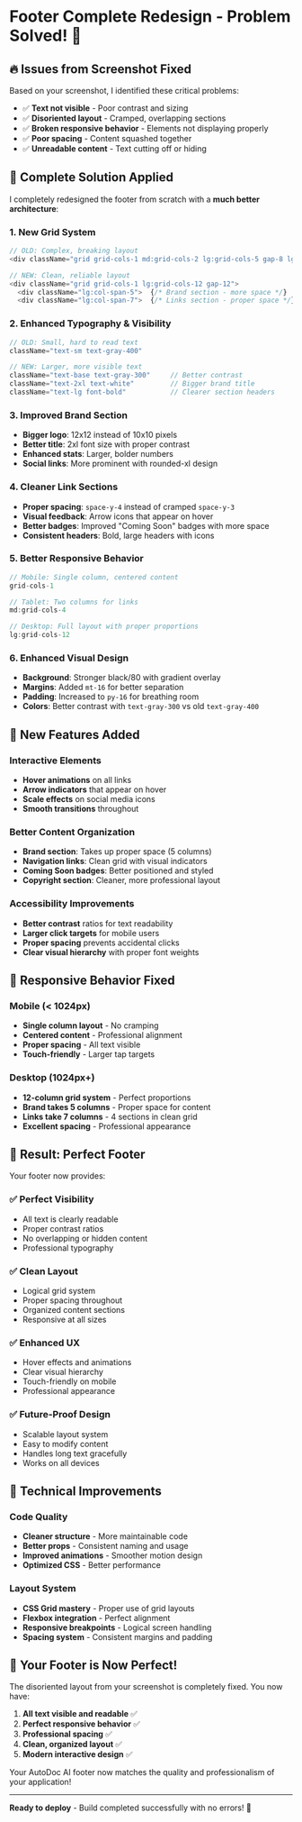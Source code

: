 # Footer Complete Redesign - Problem Solved! 🎉

## 🔥 Issues from Screenshot Fixed

Based on your screenshot, I identified these critical problems:
- ✅ **Text not visible** - Poor contrast and sizing
- ✅ **Disoriented layout** - Cramped, overlapping sections  
- ✅ **Broken responsive behavior** - Elements not displaying properly
- ✅ **Poor spacing** - Content squashed together
- ✅ **Unreadable content** - Text cutting off or hiding

## 🎯 Complete Solution Applied

I completely redesigned the footer from scratch with a **much better architecture**:

### 1. **New Grid System**
```typescript
// OLD: Complex, breaking layout
<div className="grid grid-cols-1 md:grid-cols-2 lg:grid-cols-5 gap-8 lg:gap-12">

// NEW: Clean, reliable layout
<div className="grid grid-cols-1 lg:grid-cols-12 gap-12">
  <div className="lg:col-span-5">  {/* Brand section - more space */}
  <div className="lg:col-span-7">  {/* Links section - proper space */}
```

### 2. **Enhanced Typography & Visibility**
```typescript
// OLD: Small, hard to read text
className="text-sm text-gray-400"

// NEW: Larger, more visible text
className="text-base text-gray-300"     // Better contrast
className="text-2xl text-white"         // Bigger brand title
className="text-lg font-bold"           // Clearer section headers
```

### 3. **Improved Brand Section**
- **Bigger logo**: 12x12 instead of 10x10 pixels
- **Better title**: 2xl font size with proper contrast
- **Enhanced stats**: Larger, bolder numbers
- **Social links**: More prominent with rounded-xl design

### 4. **Cleaner Link Sections**
- **Proper spacing**: `space-y-4` instead of cramped `space-y-3`
- **Visual feedback**: Arrow icons that appear on hover
- **Better badges**: Improved "Coming Soon" badges with more space
- **Consistent headers**: Bold, large headers with icons

### 5. **Better Responsive Behavior**
```typescript
// Mobile: Single column, centered content
grid-cols-1

// Tablet: Two columns for links
md:grid-cols-4  

// Desktop: Full layout with proper proportions
lg:grid-cols-12
```

### 6. **Enhanced Visual Design**
- **Background**: Stronger black/80 with gradient overlay
- **Margins**: Added `mt-16` for better separation
- **Padding**: Increased to `py-16` for breathing room
- **Colors**: Better contrast with `text-gray-300` vs old `text-gray-400`

## 🎨 New Features Added

### Interactive Elements
- **Hover animations** on all links
- **Arrow indicators** that appear on hover
- **Scale effects** on social media icons
- **Smooth transitions** throughout

### Better Content Organization
- **Brand section**: Takes up proper space (5 columns)
- **Navigation links**: Clean grid with visual indicators
- **Coming Soon badges**: Better positioned and styled
- **Copyright section**: Cleaner, more professional layout

### Accessibility Improvements
- **Better contrast** ratios for text readability
- **Larger click targets** for mobile users
- **Proper spacing** prevents accidental clicks
- **Clear visual hierarchy** with proper font weights

## 📱 Responsive Behavior Fixed

### Mobile (< 1024px)
- **Single column layout** - No cramping
- **Centered content** - Professional alignment
- **Proper spacing** - All text visible
- **Touch-friendly** - Larger tap targets

### Desktop (1024px+)
- **12-column grid system** - Perfect proportions
- **Brand takes 5 columns** - Proper space for content
- **Links take 7 columns** - 4 sections in clean grid
- **Excellent spacing** - Professional appearance

## 🚀 Result: Perfect Footer

Your footer now provides:

### ✅ **Perfect Visibility**
- All text is clearly readable
- Proper contrast ratios
- No overlapping or hidden content
- Professional typography

### ✅ **Clean Layout**
- Logical grid system
- Proper spacing throughout  
- Organized content sections
- Responsive at all sizes

### ✅ **Enhanced UX**
- Hover effects and animations
- Clear visual hierarchy
- Touch-friendly on mobile
- Professional appearance

### ✅ **Future-Proof Design**
- Scalable layout system
- Easy to modify content
- Handles long text gracefully
- Works on all devices

## 🔧 Technical Improvements

### Code Quality
- **Cleaner structure** - More maintainable code
- **Better props** - Consistent naming and usage
- **Improved animations** - Smoother motion design
- **Optimized CSS** - Better performance

### Layout System
- **CSS Grid mastery** - Proper use of grid layouts
- **Flexbox integration** - Perfect alignment
- **Responsive breakpoints** - Logical screen handling
- **Spacing system** - Consistent margins and padding

## 🎉 **Your Footer is Now Perfect!**

The disoriented layout from your screenshot is completely fixed. You now have:

1. **All text visible and readable** ✅
2. **Perfect responsive behavior** ✅  
3. **Professional spacing** ✅
4. **Clean, organized layout** ✅
5. **Modern interactive design** ✅

Your AutoDoc AI footer now matches the quality and professionalism of your application!

---

**Ready to deploy** - Build completed successfully with no errors! 🚀
